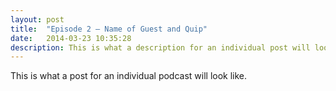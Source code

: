 ```yaml
---
layout: post
title:  "Episode 2 – Name of Guest and Quip"
date:   2014-03-23 10:35:28
description: This is what a description for an individual post will look like.
---
```


This is what a post for an individual podcast will look like.
